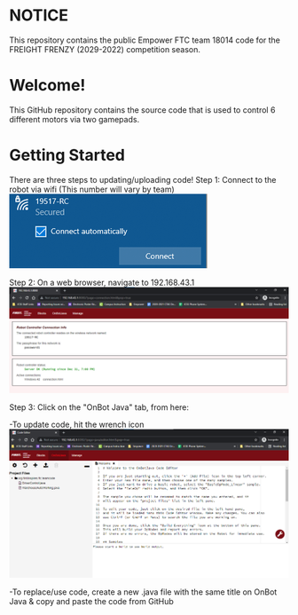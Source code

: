 # NOTICE
This repository contains the public Empower FTC team 18014 code for the FREIGHT FRENZY (2029-2022) competition season.


# Welcome!
This GitHub repository contains the source code that is used to control 6 different motors via two gamepads.

# Getting Started
There are three steps to updating/uploading code!
Step 1:
        Connect to the robot via wifi (This number will vary by team)
        ![Screenshot](https://github.com/melissarommelman/21-22-Empower-FTC-Team18014/blob/main/Wifi.png?raw=true)

Step 2:
        On a web browser, navigate to 192.168.43.1
        ![Screenshot](https://github.com/melissarommelman/21-22-Empower-FTC-Team18014/blob/main/Connect.png?raw=true)

Step 3: Click on the "OnBot Java" tab, from here:

-To update code, hit the wrench icon
        ![Screenshot](https://github.com/melissarommelman/21-22-Empower-FTC-Team18014/blob/main/Build.png?raw=true)

-To replace/use code, create a new .java file with the same title on OnBot Java & copy and paste the code from GitHub


